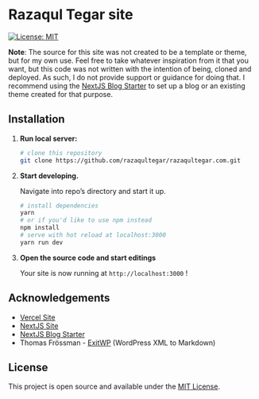 # Razaqul Tegar site

[![License: MIT](https://img.shields.io/badge/License-MIT-blue.svg)](https://opensource.org/licenses/MIT)

**Note**: The source for this site was not created to be a template or theme, but for my own use. Feel free to take whatever inspiration from it that you want, but this code was not written with the intention of being, cloned and deployed. As such, I do not provide support or guidance for doing that. I recommend using the [NextJS Blog Starter](https://github.com/vercel/next.js/tree/canary/examples/blog-starter) to set up a blog or an existing theme created for that purpose.

## Installation

1.  **Run local server:**

    ```bash
    # clone this repository
    git clone https://github.com/razaqultegar/razaqultegar.com.git
    ```

1.  **Start developing.**

    Navigate into repo’s directory and start it up.

    ```bash
    # install dependencies
    yarn
    # or if you'd like to use npm instead
    npm install
    # serve with hot reload at localhost:3000
    yarn run dev
    ```

1.  **Open the source code and start editings**

    Your site is now running at `http://localhost:3000` !

## Acknowledgements

- [Vercel Site](https://vercel.com)
- [NextJS Site](https://nextjs.org)
- [NextJS Blog Starter](https://github.com/vercel/next.js/tree/canary/examples/blog-starter)
- Thomas Frössman - [ExitWP](https://github.com/thomasf/exitwp) (WordPress XML to Markdown)

## License

This project is open source and available under the [MIT License](LICENSE).
